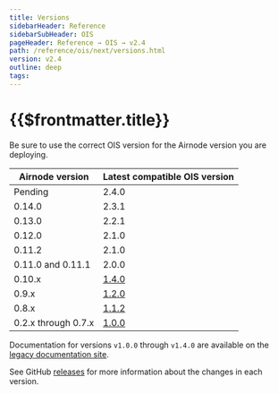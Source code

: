 ```yaml
---
title: Versions
sidebarHeader: Reference
sidebarSubHeader: OIS
pageHeader: Reference → OIS → v2.4
path: /reference/ois/next/versions.html
version: v2.4
outline: deep
tags:
---
```


<VersionWarning/>

<PageHeader/>

<SearchHighlight/>

<FlexStartTag/>

# {{$frontmatter.title}}

Be sure to use the correct OIS version for the Airnode version you are
deploying.

| Airnode version     | Latest compatible OIS version                |
| ------------------- | -------------------------------------------- |
| Pending             | 2.4.0                                        |
| 0.14.0              | 2.3.1                                        |
| 0.13.0              | 2.2.1                                        |
| 0.12.0              | 2.1.0                                        |
| 0.11.2              | 2.1.0                                        |
| 0.11.0 and 0.11.1   | 2.0.0                                        |
| 0.10.x              | [1.4.0](https://old-docs.api3.org/ois/v1.4/) |
| 0.9.x               | [1.2.0](https://old-docs.api3.org/ois/v1.2/) |
| 0.8.x               | [1.1.2](https://old-docs.api3.org/ois/v1.1/) |
| 0.2.x through 0.7.x | [1.0.0](https://old-docs.api3.org/ois/v1.0/) |

Documentation for versions `v1.0.0` through `v1.4.0` are available on the
[legacy documentation site](https://old-docs.api3.org).

See GitHub [releases](https://github.com/api3dao/ois/releases) for more
information about the changes in each version.

<FlexEndTag/>
